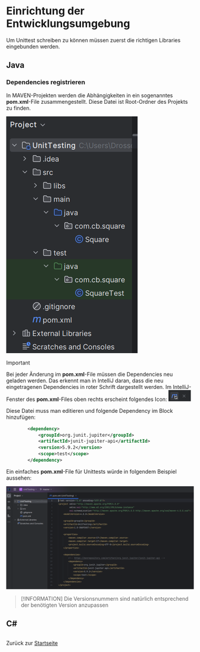 # Einrichtung der Entwicklungsumgebung

Um Unittest schreiben zu können müssen zuerst die richtigen Libraries eingebunden werden.

## Java

### Dependencies registrieren

In MAVEN-Projekten werden die Abhängigkeiten in ein sogenanntes **pom.xml**-File zusammengestellt. Diese Datei ist Root-Ordner des Projekts zu finden.

![Projektstruktur mit POM-File](img/projektstruktur.png)

> [!IMPORTANT]
> Bei jeder Änderung im **pom.xml**-File müssen die Dependencies neu geladen werden. Das erkennt man in IntelliJ daran, dass die neu eingetragenen Dependencies in roter Schrift dargestellt werden. 
> Im IntelliJ-Fenster des **pom.xml**-Files oben rechts erscheint folgendes Icon: ![Maven-Dependencies aktualisieren](img/maven-dependencies-aktualisieren.png)

Diese Datei muss man editieren und folgende Dependency im Block <dependencies> hinzufügen:


```xml
        <dependency>
            <groupId>org.junit.jupiter</groupId>
            <artifactId>junit-jupiter-api</artifactId>
            <version>5.9.2</version>
            <scope>test</scope>
        </dependency>
```

Ein einfaches **pom.xml**-File für Unittests würde in folgendem Beispiel aussehen:

![POM-File-Beispiel](img/pom-file.png)

> [!INFORMATION]
> Die Versionsnummern sind natürlich entsprechend der benötigten Version anzupassen

## C#

```c#

```

Zurück zur [Startseite](README.md)